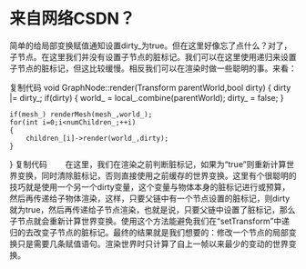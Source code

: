 # 来自网络CSDN？   

简单的给局部变换赋值通知设置dirty_为true。但在这里好像忘了点什么？对了，子节点。在这里我们并没有设置子节点的脏标记。我们可以在这里使用递归来设置子节点的脏标记，但这比较缓慢。相反我们可以在渲染时做一些聪明的事。来看：

复制代码
void GraphNode::render(Transform parentWorld,bool dirty)
{
    dirty |= dirty_;
    if(dirty)
    {
        world_ = local_.combine(parentWorld);
        dirty_ = false;
     }

    if(mesh_) renderMesh(mesh_,world_);
    for(int i=0;i<numChildren_;++i)
    {
        children_[i]->render(world_,dirty);
    }
}
复制代码
　　在这里，我们在渲染之前判断脏标记，如果为“true”则重新计算世界变换，同时清除脏标记，否则直接使用之前缓存的世界变换。这里有个很聪明的技巧就是使用一个另一个dirty变量，这个变量与物体本身的脏标记进行或预算，然后再传递给子物体渲染，这样，只要父链中有一个节点设置的脏标记，则dirty就为true，然后再传递给子节点渲染，也就是说，只要父链中设置了脏标记，那么子节点就会重新计算世界变换。使用这个方法能避免我们在“setTransform”中递归的去改变子节点的脏标记。最终的结果就是我们想要的：修改一个节点的局部变换只是需要几条赋值语句。渲染世界时只计算了自上一帧以来最少的变动的世界变换。